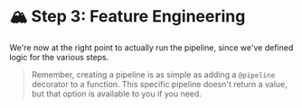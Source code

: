 # 🏔️ Step 3: Feature Engineering

We're now at the right point to actually run the pipeline, since we've defined logic for the various steps.

> Remember, creating a pipeline is as simple as adding a `@pipeline` decorator to a function. This specific pipeline doesn't return a value, but that option is available to you if you need.
